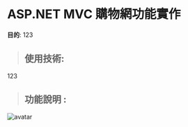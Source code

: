 ASP.NET MVC 購物網功能實作
=======================
**目的**:
123

> ## 使用技術:
123

> ## 功能說明 :
![avatar](https://i.imgur.com/KnWfrCA.png)
